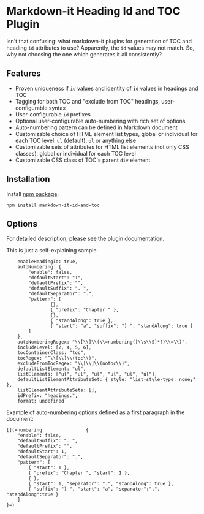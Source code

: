 # Markdown-it Heading Id and TOC Plugin

Isn't that confusing: what markdown-it plugins for generation of TOC and heading `id` attributes to use? Apparently, the `id` values may not match. So, why not choosing the one which generates it all consistently?

## Features

- Proven uniqueness if `id` values and identity of `id` values in headings and TOC
- Tagging for both TOC and "exclude from TOC" headings, user-configurable syntax
- User-configurable `id` prefixes
- Optional user-configurable auto-numbering with rich set of options
- Auto-numbering pattern can be defined in Markdown document
- Customizable choice of HTML element list types, global or individual for each TOC level: `ul` (default), `ol` or anything else
- Customizable sets of attributes for HTML list elements (not only CSS classes), global or individual for each TOC level
- Customizable CSS class of TOC's parent `div` element

## Installation

Install [npm package](https://www.npmjs.com/package/markdown-it-id-and-toc):

```
npm install markdown-it-id-and-toc
```

## Options

For detailed description, please see the plugin [documentation](https://sakryukov.github.io/markdown-it-id-and-toc).

This is just a self-explaining sample
```
    enableHeadingId: true,
    autoNumbering: {
        "enable": false,
        "defaultStart": "1",
        "defaultPrefix": "",
        "defaultSuffix": ". ",
        "defaultSeparator": ".",
        "pattern": [
                {},
                { "prefix": "Chapter " },
                {},
                { "standAlong": true },
                { "start": "a", "suffix": ") ", "standAlong": true }
        ]
    },
    autoNumberingRegex: "\\[\\]\\(\\=numbering([\\s\\S]*?)\\=\\)",
    includeLevel: [2, 4, 5, 6],
    tocContainerClass: "toc",
    tocRegex: "^\\[\\]\\(toc\\)",
    excludeFromTocRegex: "\\[\\]\\(notoc\\)",
    defaultListElement: "ul",
    listElements: ["ul", "ul", "ul", "ul", "ul", "ul"],
    defaultListElementAttributeSet: { style: "list-style-type: none;" },
    listElementAttributeSets: [],
    idPrefix: "headings.",
    format: undefined
```

Example of auto-numbering options defined as a first paragraph in the document:

```
[](=numbering                {
    "enable": false,
    "defaultSuffix": ". ",
    "defaultPrefix": "",
    "defaultStart": 1,
    "defaultSeparator": ".",
    "pattern": [
        { "start": 1 },
        { "prefix": "Chapter ", "start": 1 },
        { },
        { "start": 1, "separator": ".", "standAlong": true },
        { "suffix": ") ", "start": "a", "separator":".", "standAlong":true }
    ]
}=)
```